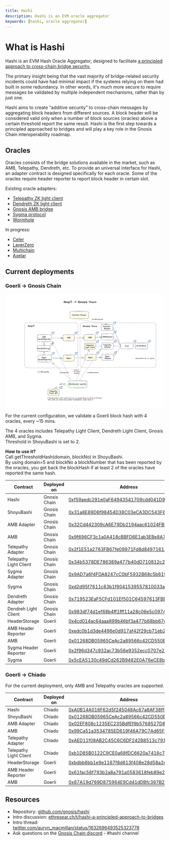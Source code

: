 ```yaml
---
title: Hashi
description: Hashi is an EVM oracle aggregator
keywords: [hashi, oracle aggregator]
---
```


# What is Hashi

Hashi is an EVM Hash Oracle Aggregator, designed to facilitate [a principled approach to cross-chain bridge security.](https://ethresear.ch/t/hashi-a-principled-approach-to-bridges/14725)

The primary insight being that the vast majority of bridge-related security incidents could have had minimal impact if the systems relying on them had built in some redundancy. In other words, it's much more secure to require messages be validated by multiple independent mechanisms, rather than by just one.

Hashi aims to create “additive security” to cross-chain messages by aggregating block headers from different sources. A block header will be considered valid only when a number of block sources (oracles) above a certain threshold report the same result.
Hashi is the first step towards a principled approached to bridges and will play a key role in the Gnosis Chain interoperability roadmap.

## Oracles

Oracles consists of the bridge solutions available in the market, such as AMB, Telepathy, Dendreth, etc. To provide an universal interface for Hashi, an adapter contract is designed specifically for each oracle. Some of the oracles require header reporter to report block header in certain slot.

Existing oracle adapters:

- [Telepathy ZK light client](https://docs.telepathy.xyz/)
- [Dendreth ZK light client](https://github.com/metacraft-labs/DendrETH)
- [Gnosis AMB bridge](../tokenbridge/amb-bridge.md)
- [Sygma protocol](https://medium.com/buildwithsygma)
- [Wormhole](https://wormhole.com/)

In progress:

- [Celer](https://cbridge-docs.celer.network/)
- [LayerZero](https://layerzero.network/)
- [Multichain](https://multichain.xyz/)
- [Axelar](https://axelar.network/)

## Current deployments

### Goerli -> Gnosis Chain

![Hashi architecture](../../../static/img/bridges/hashi/Hashi-Goerli-GC.png)

For the current configuration, we validate a Goerli block hash with 4 oracles, every ~15 mins.

The 4 oracles includes Telepathy Light Client, Dendreth Light Client, Gnosis AMB, and Sygma.  
Threshold in ShoyuBashi is set to 2.

**How to use it?**  
Call getThresholdHash(domain, blockNo) in ShoyuBashi.  
By using domain=5 and blockNo a blockNumber that has been reported by the oracles, you get back the blockHash if at least 2 of the oracles have reported the same hash.

| Contract               | Deployed on  | Address                                                                                                                              |
| ---------------------- | ------------ | ------------------------------------------------------------------------------------------------------------------------------------ |
| Hashi                  | Gnosis Chain | [0xf59aedc291e0aF64943541709cdd041D992b4De4](https://blockscout.com/xdai/mainnet/address/0xf59aedc291e0aF64943541709cdd041D992b4De4) |
| ShoyuBashi             | Gnosis Chain | [0x31a8E89D6f98454D38C03eCA3DC543F6581d607C](https://gnosisscan.io/address/0x31a8e89d6f98454d38c03eca3dc543f6581d607c)               |
| AMB Adapter            | Gnosis Chain | [0x32Cd442309cA6E79Db2194aac61024FBD2B14eb9](https://blockscout.com/xdai/mainnet/address/0x32Cd442309cA6E79Db2194aac61024FBD2B14eb9) |
| AMB                    | Gnosis Chain | [0x9f696CF3c1a0A418cBBFD6E1ab3EBe8A78971Dea](https://gnosisscan.io/address/0x9f696CF3c1a0A418cBBFD6E1ab3EBe8A78971Dea)               |
| Telepathy Adapter      | Gnosis Chain | [0x2f1E51a2763FB67fe09971Fd8d849716137A3357](https://blockscout.com/xdai/mainnet/address/0x2f1E51a2763FB67fe09971Fd8d849716137A3357) |
| Telepathy Light Client | Gnosis Chain | [0x34b5378DE786389a477b40dD710812c250185f83](https://gnosisscan.io/address/0x34b5378DE786389a477b40dD710812c250185f83)               |
| Sygma Adapter          | Gnosis Chain | [0x9AD7a6f4FDA8247cC0bF5932B68c5b619937dB15](https://gnosisscan.io/address/0x9AD7a6f4FDA8247cC0bF5932B68c5b619937dB15)               |
| Sygma                  | Gnosis Chain | [0xd2d95f7611c83b1f9041539557810033aC7B8742](https://gnosisscan.io/address/0xd2d95f7611c83b1f9041539557810033aC7B8742)               |
| Dendreth Adapter       | Gnosis Chain | [0x719523EaF5CFd101Ef501C64597613FBB7aEdED9](https://gnosisscan.io/address/0x719523EaF5CFd101Ef501C64597613FBB7aEdED9)               |
| Dendreh Light Client   | Gnosis Chain | [0x983df74d1ef68b4ff1fff11a28c06e5c097435da](https://gnosisscan.io/address/0x983df74d1ef68b4ff1fff11a28c06e5c097435da)               |
| HeaderStorage          | Goerli       | [0x4cd014ac64aaa899b46bf3a477b68bb67e33edc4](https://goerli.etherscan.io/address/0x4cd014ac64aaa899b46bf3a477b68bb67e33edc4)         |
| AMB Header Reporter    | Goerli       | [0xedc0b1d3de4496e0d917af42f29cb71eb2982319](https://goerli.etherscan.io/address/0xedc0b1d3de4496e0d917af42f29cb71eb2982319)         |
| AMB                    | Goerli       | [0x01268DB05965CeAc2a89566c42CD550ED7eE5ECD](https://goerli.etherscan.io/address/0x01268DB05965CeAc2a89566c42CD550ED7eE5ECD)         |
| Sygma Header Reporter  | Goerli       | [0x2f96d347c932ac73b56e9352ecc0707e25173d88](https://goerli.etherscan.io/address/0x2f96d347c932ac73b56e9352ecc0707e25173d88)         |
| Sygma                  | Goerli       | [0x5cEA5130c49dCd262B9482E0A76eCE8b23Ae45Df](https://goerli.etherscan.io/address/0x5cEA5130c49dCd262B9482E0A76eCE8b23Ae45Df)         |

### Goerli -> Chiado

For the current deployment, only AMB and Telepathy oracles are supported.

| Contract               | Deployed on | Address                                                                                                                               |
| ---------------------- | ----------- | ------------------------------------------------------------------------------------------------------------------------------------- |
| Hashi                  | Chiado      | [0xA0B14A016F62d5f245048Ac67a8AF38ff81AE799](https://blockscout.com/gnosis/chiado/address/0xA0B14A016F62d5f245048Ac67a8AF38ff81AE799) |
| ShoyuBashi             | Chiado      | [0x01268DB05965CeAc2a89566c42CD550ED7eE5ECD](https://blockscout.com/gnosis/chiado/address/0x01268DB05965CeAc2a89566c42CD550ED7eE5ECD) |
| AMB Adapter            | Chiado      | [0x02EF808c1235EC235BdfEf9b5768527D86093711](https://blockscout.com/gnosis/chiado/address/0x02EF808c1235EC235BdfEf9b5768527D86093711) |
| AMB                    | Chiado      | [0x99Ca51a3534785ED619f46A79C7Ad65Fa8d85e7a](https://blockscout.com/gnosis/chiado/address/0x99Ca51a3534785ED619f46A79C7Ad65Fa8d85e7a) |
| Telepathy Adapter      | Chiado      | [0xAED11f08AB2C45C6C6DF242B8513c7919E0A0f8f](https://blockscout.com/gnosis/chiado/address/0xAED11f08AB2C45C6C6DF242B8513c7919E0A0f8f) |
| Telepathy Light Client | Chiado      | [0xb1D85B0122C9CE0a68fDC6620a7416c77f984425](https://blockscout.com/gnosis/chiado/address/0xb1D85B0122C9CE0a68fDC6620a7416c77f984425) |
| HeaderStorage          | Goerli      | [0xbdbb6bb1e9e1167f8d613f408e28d58a2e89abc1](https://goerli.etherscan.io/address/0xbdbb6bb1e9e1167f8d613f408e28d58a2e89abc1)          |
| AMB Header Reporter    | Goerli      | [0x61fac58f793b2a8a791a0583618feb89e256e839](https://goerli.etherscan.io/address/0x61fac58f793b2a8a791a0583618feb89e256e839)          |
| AMB                    | Goerli      | [0x87A19d769D875964E9Cd41dDBfc397B2543764E6](https://goerli.etherscan.io/address/0x87A19d769D875964E9Cd41dDBfc397B2543764E6)          |

## Resources

- Repository: [github.com/gnosis/hashi](https://github.com/gnosis/hashi)
- Intro discussion: [ethresear.ch/t/hashi-a-principled-approach-to-bridges](https://ethresear.ch/t/hashi-a-principled-approach-to-bridges/14725)
- Intro thread: [twitter.com/auryn_macmillan/status/1632696493525323778](https://twitter.com/auryn_macmillan/status/1632696493525323778?s=20)
- Ask questions on the [Gnosis Chain discord](https://discord.gg/gnosischain) - #hashi channel
